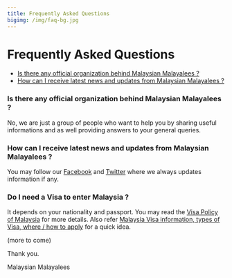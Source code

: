 ```yaml
---
title: Frequently Asked Questions
bigimg: /img/faq-bg.jpg
---
```


# Frequently Asked Questions
- [Is there any official organization behind Malaysian Malayalees ?](#is-there-any-official-organization-behind-malaysian-malayalees-)
- [How can I receive latest news and updates from Malaysian Malayalees ?](#how-can-i-receive-latest-news-and-updates-from-malaysian-malayalees-)

### Is there any official organization behind Malaysian Malayalees ?
No, we are just a group of people who want to help you by sharing useful informations and as well providing answers to your general queries.

### How can I receive latest news and updates from Malaysian Malayalees ?
You may follow our [Facebook](https://www.facebook.com/MalaysianMalayalees) and [Twitter](https://twitter.com/mymalayalees) where we always updates information if any.

### Do I need a Visa to enter Malaysia ?
It depends on your nationality and passport. You may read the [Visa Policy of Malaysia](https://en.wikipedia.org/wiki/Visa_policy_of_Malaysia) for more details.
Also refer [Malaysia Visa information, types of Visa, where / how to apply](http://www.klia2.info/trips/malaysia/malaysia-visa-information) for a quick idea.

(more to come)

Thank you.

Malaysian Malayalees
